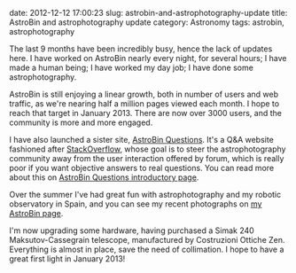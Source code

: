 date: 2012-12-12 17:00:23
slug: astrobin-and-astrophotography-update
title: AstroBin and astrophotography update
category: Astronomy
tags: astrobin, astrophotography

The last 9 months have been incredibly busy, hence the lack of updates here. I
have worked on AstroBin nearly every night, for several hours; I have made a
human being; I have worked my day job; I have done some astrophotography.

AstroBin is still enjoying a linear growth, both in number of users and web
traffic, as we're nearing half a million pages viewed each month. I hope to
reach that target in January 2013. There are now over 3000 users, and the
community is more and more engaged.

I have also launched a sister site, [AstroBin
Questions](http://questions.astrobin.com/). It's a Q&A website fashioned after
[StackOverflow](http://stackoverflow.com/), whose goal is to steer the
astrophotography community away from the user interaction offered by forum,
which is really poor if you want objective answers to real questions. You can
read more about this on [AstroBin Questions introductory
page](http://www.astrobin.com/help/questions/).

Over the summer I've had great fun with astrophotography and my robotic
observatory in Spain, and you can see my recent photographs on [my AstroBin
page](http://www.astrobin.com/users/siovene/).

I'm now upgrading some hardware, having purchased a Simak 240
Maksutov-Cassegrain telescope, manufactured by Costruzioni Ottiche Zen.
Everything is almost in place, save the need of collimation. I hope to have a
great first light in January 2013!
